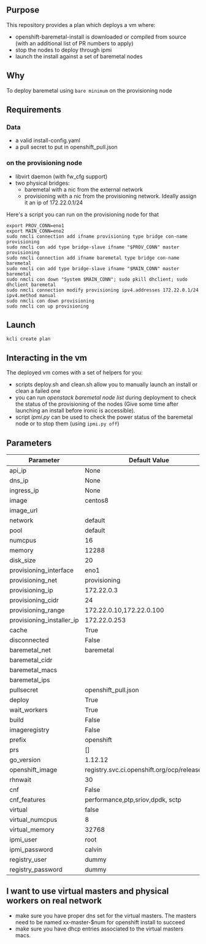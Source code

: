 ## Purpose

This repository provides a plan which deploys a vm where:
- openshift-baremetal-install is downloaded or compiled from source (with an additional list of PR numbers to apply)
- stop the nodes to deploy through ipmi
- launch the install against a set of baremetal nodes

## Why

To deploy baremetal using `bare minimum` on the provisioning node

## Requirements

### Data

- a valid install-config.yaml 
- a pull secret to put in openshift_pull.json

### on the provisioning node

- libvirt daemon (with fw_cfg support)
- two physical bridges:
    - baremetal with a nic from the external network
    - provisioning with a nic from the provisioning network. Ideally assign it an ip of 172.22.0.1/24

Here's a script you can run on the provisioning node for that

```
export PROV_CONN=eno1
export MAIN_CONN=eno2
sudo nmcli connection add ifname provisioning type bridge con-name provisioning
sudo nmcli con add type bridge-slave ifname "$PROV_CONN" master provisioning
sudo nmcli connection add ifname baremetal type bridge con-name baremetal
sudo nmcli con add type bridge-slave ifname "$MAIN_CONN" master baremetal
sudo nmcli con down "System $MAIN_CONN"; sudo pkill dhclient; sudo dhclient baremetal
sudo nmcli connection modify provisioning ipv4.addresses 172.22.0.1/24 ipv4.method manual
sudo nmcli con down provisioning
sudo nmcli con up provisioning
```

## Launch

```
kcli create plan
```

## Interacting in the vm

The deployed vm comes with a set of helpers for you:
- scripts deploy.sh and clean.sh allow you to manually launch an install or clean a failed one
- you can run *openstack baremetal node list* during deployment to check the status of the provisioning of the nodes (Give some time after launching an install before ironic is accessible).
- script *ipmi.py* can be used to check the power status of the baremetal node or to stop them (using `ipmi.py off`)

## Parameters

|Parameter                 |Default Value                                 |
|--------------------------|----------------------------------------------|
|api_ip                    |None                                          |
|dns_ip                    |None                                          |
|ingress_ip                |None                                          |
|image                     |centos8                                       |
|image_url                 |                                              |
|network                   |default                                       |
|pool                      |default                                       |
|numcpus                   |16                                            |
|memory                    |12288                                         |
|disk_size                 |20                                            |
|provisioning_interface    |eno1                                          |
|provisioning_net          |provisioning                                  |
|provisioning_ip           |172.22.0.3                                    |
|provisioning_cidr         |24                                            |
|provisioning_range        |172.22.0.10,172.22.0.100                      |
|provisioning_installer_ip |172.22.0.253                                  |
|cache                     |True                                          |
|disconnected              |False                                         |
|baremetal_net             |baremetal                                     |
|baremetal_cidr            |                                              |
|baremetal_macs            |                                              |
|baremetal_ips             |                                              |
|pullsecret                |openshift_pull.json                           |
|deploy                    |True                                          |
|wait_workers              |True                                          |
|build                     |False                                         |
|imageregistry             |False                                         |
|prefix                    |openshift                                     |
|prs                       |[]                                            |
|go_version                |1.12.12                                       |
|openshift_image           |registry.svc.ci.openshift.org/ocp/release:4.4 |
|rhnwait                   |30                                            |
|cnf                       |False                                         |
|cnf_features              |performance,ptp,sriov,dpdk, sctp              |
|virtual                   |false                                         |
|virtual_numcpus           |8                                             |
|virtual_memory            |32768                                         |
|ipmi_user                 |root                                          |
|ipmi_password             |calvin                                        |
|registry_user             |dummy                                         |
|registry_password         |dummy                                         |

## I want to use virtual masters and physical workers on real network

- make sure you have proper dns set for the virtual masters. The masters need to be named xx-master-$num for openshift install to succeed
- make sure you have dhcp entries associated to the virtual masters macs.
